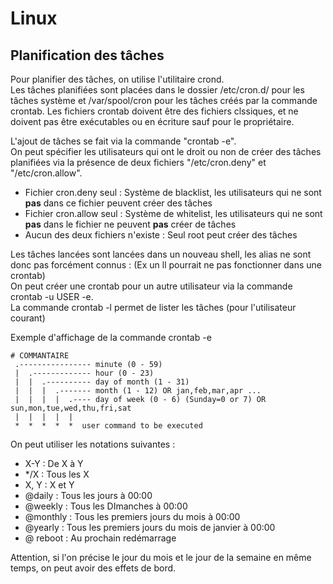 # Linux

## Planification des tâches

Pour planifier des tâches, on utilise l'utilitaire crond.  
Les tâches planifiées sont placées dans le dossier /etc/cron.d/ pour les tâches système et /var/spool/cron pour les tâches créés par la commande crontab.
Les fichiers crontab doivent être des fichiers clssiques, et ne doivent pas être exécutables ou en écriture sauf pour le propriétaire.

L'ajout de tâches se fait via la commande "crontab -e".  
On peut spécifier les utilisateurs qui ont le droit ou non de créer des tâches planifiées via la présence de deux fichiers "/etc/cron.deny" et "/etc/cron.allow".  

- Fichier cron.deny seul : Système de blacklist, les utilisateurs qui ne sont **pas** dans ce fichier peuvent créer des tâches
- Fichier cron.allow seul : Système de whitelist, les utilisateurs qui ne sont **pas** dans le fichier ne peuvent **pas** créer de tâches
- Aucun des deux fichiers n'existe : Seul root peut créer des tâches

Les tâches lancées sont lancées dans un nouveau shell, les alias ne sont donc pas forcément connus : (Ex un ll pourrait ne pas fonctionner dans une crontab)  
On peut créer une crontab pour un autre utilisateur via la commande crontab -u USER -e.  
La commande crontab -l permet de lister les tâches (pour l'utilisateur courant)

Exemple d'affichage de la commande crontab -e

```
# COMMANTAIRE
 .---------------- minute (0 - 59)
 |  .------------- hour (0 - 23)
 |  |  .---------- day of month (1 - 31)
 |  |  |  .------- month (1 - 12) OR jan,feb,mar,apr ...
 |  |  |  |  .---- day of week (0 - 6) (Sunday=0 or 7) OR sun,mon,tue,wed,thu,fri,sat
 |  |  |  |  |
 *  *  *  *  *  user command to be executed
```
On peut utiliser les notations suivantes :
- X-Y : De X à Y
- */X : Tous les X
- X, Y : X et Y
- @daily : Tous les jours à 00:00
- @weekly : Tous les DImanches à 00:00
- @monthly : Tous les premiers jours du mois à 00:00
- @yearly : Tous les premiers jours du mois de janvier à 00:00
- @ reboot : Au prochain redémarrage

Attention, si l'on précise le jour du mois et le jour de la semaine en même temps, on peut avoir des effets de bord.  

